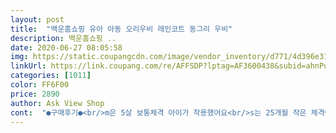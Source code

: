 ```yaml
---
layout: post 
title:  "백운홈쇼핑 유아 아동 오리우비 레인코트 동그리 우비" 
description: 백운홈쇼핑 ..
date: 2020-06-27 08:05:58 
img: https://static.coupangcdn.com/image/vendor_inventory/d771/4d396e31d4cd53a6ab294fe7ccada8519350048c1b2697fca1cbe195b42f.jpg 
linkUrl: https://link.coupang.com/re/AFFSDP?lptag=AF3600438&subid=ahnPublicAsk&pageKey=294678830&itemId=929689464&vendorItemId=70929810251&traceid=V0-113-a0bd0964eedd22ee 
categories: [1011] 
color: FF6F00 
price: 2890 
author: Ask View Shop 
cont:  "●구매후기●<br/>m은 5살 보통체격 아이가 착용했어요<br/>s는 25개월 작은 체격아이<br/>s를 살걸 그랬나봐요<br/>거센바람의 비는 힘들겠지만<br/>귀야워요<br/>그래도 나름 귀엽고<br/>그리고 애들이 재밌어 함<br/>꼬맹이들한테는 우산이나 이거나 똑같을 듯요<br/>불량 없었고 배송 빠르고 아이가 어른도 아니고<br/>생각보다 커서 깜짝놀랬거든요<br/>아시자나요?  그냥 이건 귀염템 엄마들 맴 충족이죠<br/>애도좋아해서 그냥 쓰려구요<br/>어린이집 등하원용 및 생일선물 용도로 구매함<br/>엄마들 재질 , 실효성? 이런건 뭘 사야 하는지<br/>여튼 이번 가을비 내릴 때 써봤는데 좋았어요<br/>조심 하지 않음 금방 망가지긴 하겠죠<br/>m은 5살 보통체격 아이가 착용했어요<br/>s는 25개월 작은 체격아이<br/>s를 살걸 그랬나봐요<br/>거센바람의 비는 힘들겠지만<br/>귀야워요<br/>그래도 나름 귀엽고<br/>그리고 애들이 재밌어 함<br/>꼬맹이들한테는 우산이나 이거나 똑같을 듯요<br/>불량 없었고 배송 빠르고 아이가 어른도 아니고<br/>생각보다 커서 깜짝놀랬거든요<br/>아시자나요?  그냥 이건 귀염템 엄마들 맴 충족이죠<br/>애도좋아해서 그냥 쓰려구요<br/>어린이집 등하원용 및 생일선물 용도로 구매함<br/>엄마들 재질 , 실효성? 이런건 뭘 사야 하는지<br/>여튼 이번 가을비 내릴 때 써봤는데 좋았어요<br/>조심 하지 않음 금방 망가지긴 하겠죠<br/>m은 5살 보통체격 아이가 착용했어요<br/>s는 25개월 작은 체격아이<br/>s를 살걸 그랬나봐요<br/>거센바람의 비는 힘들겠지만<br/>귀야워요<br/>그래도 나름 귀엽고<br/>그리고 애들이 재밌어 함<br/>꼬맹이들한테는 우산이나 이거나 똑같을 듯요<br/>불량 없었고 배송 빠르고 아이가 어른도 아니고<br/>생각보다 커서 깜짝놀랬거든요<br/>아시자나요?  그냥 이건 귀염템 엄마들 맴 충족이죠<br/>애도좋아해서 그냥 쓰려구요<br/>어린이집 등하원용 및 생일선물 용도로 구매함<br/>엄마들 재질 , 실효성? 이런건 뭘 사야 하는지<br/>여튼 이번 가을비 내릴 때 써봤는데 좋았어요<br/>조심 하지 않음 금방 망가지긴 하겠죠<br/>" 
---
```

